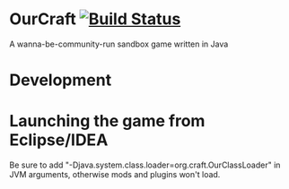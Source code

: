 OurCraft [![Build Status](https://travis-ci.org/OurCraft/OurCraft.svg?branch=master)](https://travis-ci.org/OurCraft/OurCraft)
========

A wanna-be-community-run sandbox game written in Java


Development
========

Launching the game from Eclipse/IDEA
========
Be sure to add "-Djava.system.class.loader=org.craft.OurClassLoader" in JVM arguments, otherwise mods and plugins won't load.
